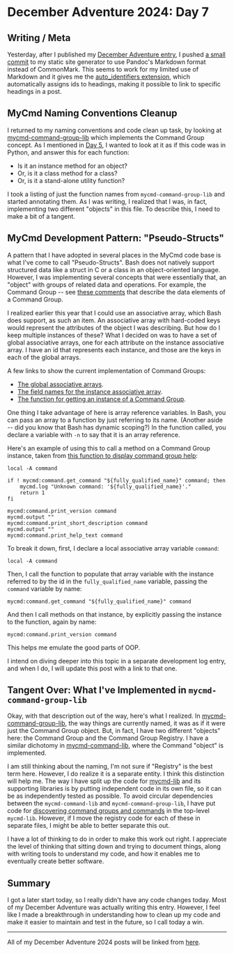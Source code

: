 # December Adventure 2024: Day 7

## Writing / Meta

Yesterday, after I published my [December Adventure entry](../2024-12-06-december-adventure-2024:-day-6/), I pushed [a small commit](https://github.com/travisbhartwell/mycmd/commit/a3475277ad3bec1dbcaa98e47f64ff0c970e11e6) to my static site generator to use Pandoc's Markdown format instead of CommonMark. This seems to work for my limited use of Markdown and it gives me the [auto_identifiers extension](https://www.uv.es/wiki/pandoc_manual_2.7.3.wiki?36), which automatically assigns ids to headings, making it possible to link to specific headings in a post.

## MyCmd Naming Conventions Cleanup

I returned to my naming conventions and code clean up task, by looking at [mycmd-command-group-lib](https://github.com/travisbhartwell/mycmd/blob/7777d95d1077b8f5864ca247ca188a93383c29c7/mycmd/mycmd-command-group-lib) which implements the Command Group concept. As I mentioned in [Day 5](../2024-12-05-december-adventure-2024:-day-5/#cognitohazards-and-side-quests-shell-script-profiling), I wanted to look at it as if this code was in Python, and answer this for each function:
* Is it an instance method for an object?
* Or, is it a class method for a class?
* Or, is it a stand-alone utility function?

I took a listing of just the function names from `mycmd-command-group-lib` and started annotating them. As I was writing, I realized that I was, in fact, implementing two different "objects" in this file. To describe this, I need to make a bit of a tangent.

## MyCmd Development Pattern: "Pseudo-Structs"

A pattern that I have adopted in several places in the MyCmd code base is what I've come to call "Pseudo-Structs". Bash does not natively support structured data like a struct in C or a class in an object-oriented language. However, I was implementing several concepts that were essentially that, an "object" with groups of related data and operations. For example, the Command Group -- see [these comments](https://github.com/travisbhartwell/mycmd/blob/7777d95d1077b8f5864ca247ca188a93383c29c7/mycmd/mycmd-command-group-lib#L35-L70) that describe the data elements of a Command Group.

I realized earlier this year that I could use an associative array, which Bash does support, as such an item. An associative array with hard-coded keys would represent the attributes of the object I was describing. But how do I keep multiple instances of these? What I decided on was to have a set of global associative arrays, one for each attribute on the instance associative array. I have an id that represents each instance, and those are the keys in each of the global arrays.

A few links to show the current implementation of Command Groups:
* [The global associative arrays](https://github.com/travisbhartwell/mycmd/blob/7777d95d1077b8f5864ca247ca188a93383c29c7/mycmd/mycmd-command-group-lib#L72-L87).
* [The field names for the instance associative array](https://github.com/travisbhartwell/mycmd/blob/7777d95d1077b8f5864ca247ca188a93383c29c7/mycmd/mycmd-command-group-lib#L92-L100).
* [The function for getting an instance of a Command Group](https://github.com/travisbhartwell/mycmd/blob/7777d95d1077b8f5864ca247ca188a93383c29c7/mycmd/mycmd-command-group-lib#L273-L323).

One thing I take advantage of here is array reference variables. In Bash, you can pass an array to a function by just referring to its name. (Another aside -- did you know that Bash has dynamic scoping?) In the function called, you declare a variable with `-n` to say that it is an array reference.

Here's an example of using this to call a method on a Command Group instance, taken from [this function to display command group help](https://github.com/travisbhartwell/mycmd/blob/7777d95d1077b8f5864ca247ca188a93383c29c7/mycmd/mycmd-lib#L220-L252):

```shell
local -A command

if ! mycmd:command.get_command "${fully_qualified_name}" command; then
    mycmd.log "Unknown command: '${fully_qualified_name}'."
    return 1
fi

mycmd:command.print_version command
mycmd.output ""
mycmd:command.print_short_description command
mycmd.output ""
mycmd:command.print_help_text command
```

To break it down, first, I declare a local associative array variable `command`:

```shell
local -A command
```

Then, I call the function to populate that array variable with the instance referred to by the id in the `fully_qualified_name` variable, passing the `command` variable by name:

```shell
mycmd:command.get_command "${fully_qualified_name}" command
```

And then I call methods on that instance, by explicitly passing the instance to the function, again by name:

```shell
mycmd:command.print_version command
```

This helps me emulate the good parts of OOP.

I intend on diving deeper into this topic in a separate development log entry, and when I do, I will update this post with a link to that one.

## Tangent Over: What I've Implemented in `mycmd-command-group-lib`

Okay, with that description out of the way, here's what I realized. In [mycmd-command-group-lib](https://github.com/travisbhartwell/mycmd/blob/7777d95d1077b8f5864ca247ca188a93383c29c7/mycmd/mycmd-command-group-lib), the way things are currently named, it was as if it were just the Command Group object. But, in fact, I have two different "objects" here: the Command Group and the Command Group Registry. I have a similar dichotomy in [mycmd-command-lib](https://github.com/travisbhartwell/mycmd/blob/7777d95d1077b8f5864ca247ca188a93383c29c7/mycmd/mycmd-command-lib), where the Command "object" is implemented.

I am still thinking about the naming, I'm not sure if "Registry" is the best term here. However, I do realize it is a separate entity. I think this distinction will help me. The way I have split up the code for [mycmd-lib](https://github.com/travisbhartwell/mycmd/blob/7777d95d1077b8f5864ca247ca188a93383c29c7/mycmd/mycmd-lib) and its supporting libraries is by putting independent code in its own file, so it can be as independently tested as possible. To avoid circular dependencies between the `mycmd-command-lib` and `mycmd-command-group-lib`, I have put code for [discovering command groups and commands](https://github.com/travisbhartwell/mycmd/blob/7777d95d1077b8f5864ca247ca188a93383c29c7/mycmd/mycmd-lib#L51-L92) in the top-level `mycmd-lib`. However, if I move the registry code for each of these in separate files, I might be able to better separate this out.

I have a lot of thinking to do in order to make this work out right. I appreciate the level of thinking that sitting down and trying to document things, along with writing tools to understand my code, and how it enables me to eventually create better software.

## Summary

I got a later start today, so I really didn't have any code changes today. Most of my December Adventure was actually writing this entry. However, I feel like I made a breakthrough in understanding how to clean up my code and make it easier to maintain and test in the future, so I call today a win.

---

All of my December Adventure 2024 posts will be linked from [here](../../december-adventure-2024).
